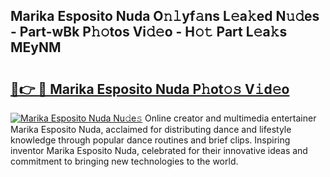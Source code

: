 ## Marika Esposito Nuda O𝚗𝚕yf𝚊ns L𝚎a𝚔ed N𝚞𝚍es - Part-wBk P𝚑𝚘tos Vi𝚍𝚎o - H𝚘𝚝 Part L𝚎a𝚔s MEyNM

# <h2><a href="http://kfcvd65.oniu.top/?m=Marika+Esposito+Nuda">🔗👉 🔴 Marika Esposito Nuda P𝚑ot𝚘𝚜 V𝚒d𝚎o</a></h2>

[![Marika Esposito Nuda Nu𝚍e𝚜](https://i.imgur.com/0qMVB7G.gif)](http://kfcvd65.oniu.top/?m=Marika+Esposito+Nuda)
Online creator and multimedia entertainer Marika Esposito Nuda, acclaimed for distributing dance and lifestyle knowledge through popular dance routines and brief clips. Inspiring inventor Marika Esposito Nuda, celebrated for their innovative ideas and commitment to bringing new technologies to the world.  
